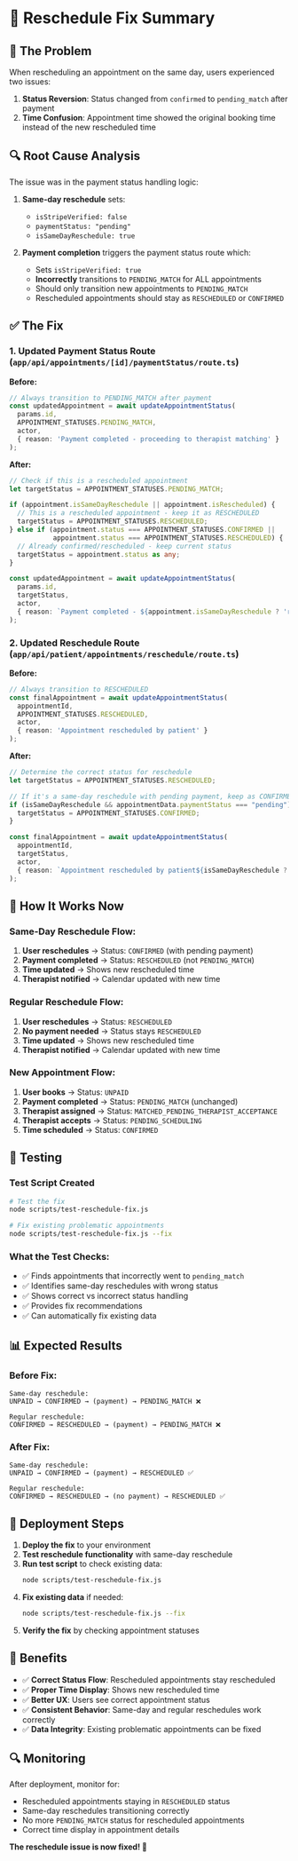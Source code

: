 # 🔧 Reschedule Fix Summary

## 🐛 **The Problem**

When rescheduling an appointment on the same day, users experienced two issues:

1. **Status Reversion**: Status changed from `confirmed` to `pending_match` after payment
2. **Time Confusion**: Appointment time showed the original booking time instead of the new rescheduled time

## 🔍 **Root Cause Analysis**

The issue was in the payment status handling logic:

1. **Same-day reschedule** sets:
   - `isStripeVerified: false`
   - `paymentStatus: "pending"`
   - `isSameDayReschedule: true`

2. **Payment completion** triggers the payment status route which:
   - Sets `isStripeVerified: true`
   - **Incorrectly** transitions to `PENDING_MATCH` for ALL appointments
   - Should only transition new appointments to `PENDING_MATCH`
   - Rescheduled appointments should stay as `RESCHEDULED` or `CONFIRMED`

## ✅ **The Fix**

### **1. Updated Payment Status Route** (`app/api/appointments/[id]/paymentStatus/route.ts`)

**Before:**
```typescript
// Always transition to PENDING_MATCH after payment
const updatedAppointment = await updateAppointmentStatus(
  params.id,
  APPOINTMENT_STATUSES.PENDING_MATCH,
  actor,
  { reason: 'Payment completed - proceeding to therapist matching' }
);
```

**After:**
```typescript
// Check if this is a rescheduled appointment
let targetStatus = APPOINTMENT_STATUSES.PENDING_MATCH;

if (appointment.isSameDayReschedule || appointment.isRescheduled) {
  // This is a rescheduled appointment - keep it as RESCHEDULED
  targetStatus = APPOINTMENT_STATUSES.RESCHEDULED;
} else if (appointment.status === APPOINTMENT_STATUSES.CONFIRMED || 
           appointment.status === APPOINTMENT_STATUSES.RESCHEDULED) {
  // Already confirmed/rescheduled - keep current status
  targetStatus = appointment.status as any;
}

const updatedAppointment = await updateAppointmentStatus(
  params.id,
  targetStatus,
  actor,
  { reason: `Payment completed - ${appointment.isSameDayReschedule ? 'reschedule payment' : 'proceeding to therapist matching'}` }
);
```

### **2. Updated Reschedule Route** (`app/api/patient/appointments/reschedule/route.ts`)

**Before:**
```typescript
// Always transition to RESCHEDULED
const finalAppointment = await updateAppointmentStatus(
  appointmentId,
  APPOINTMENT_STATUSES.RESCHEDULED,
  actor,
  { reason: 'Appointment rescheduled by patient' }
);
```

**After:**
```typescript
// Determine the correct status for reschedule
let targetStatus = APPOINTMENT_STATUSES.RESCHEDULED;

// If it's a same-day reschedule with pending payment, keep as CONFIRMED until payment
if (isSameDayReschedule && appointmentData.paymentStatus === "pending") {
  targetStatus = APPOINTMENT_STATUSES.CONFIRMED;
}

const finalAppointment = await updateAppointmentStatus(
  appointmentId,
  targetStatus,
  actor,
  { reason: `Appointment rescheduled by patient${isSameDayReschedule ? ' (same-day with surcharge)' : ''}` }
);
```

## 🎯 **How It Works Now**

### **Same-Day Reschedule Flow:**
1. **User reschedules** → Status: `CONFIRMED` (with pending payment)
2. **Payment completed** → Status: `RESCHEDULED` (not `PENDING_MATCH`)
3. **Time updated** → Shows new rescheduled time
4. **Therapist notified** → Calendar updated with new time

### **Regular Reschedule Flow:**
1. **User reschedules** → Status: `RESCHEDULED`
2. **No payment needed** → Status stays `RESCHEDULED`
3. **Time updated** → Shows new rescheduled time
4. **Therapist notified** → Calendar updated with new time

### **New Appointment Flow:**
1. **User books** → Status: `UNPAID`
2. **Payment completed** → Status: `PENDING_MATCH` (unchanged)
3. **Therapist assigned** → Status: `MATCHED_PENDING_THERAPIST_ACCEPTANCE`
4. **Therapist accepts** → Status: `PENDING_SCHEDULING`
5. **Time scheduled** → Status: `CONFIRMED`

## 🧪 **Testing**

### **Test Script Created**
```bash
# Test the fix
node scripts/test-reschedule-fix.js

# Fix existing problematic appointments
node scripts/test-reschedule-fix.js --fix
```

### **What the Test Checks:**
- ✅ Finds appointments that incorrectly went to `pending_match`
- ✅ Identifies same-day reschedules with wrong status
- ✅ Shows correct vs incorrect status handling
- ✅ Provides fix recommendations
- ✅ Can automatically fix existing data

## 📊 **Expected Results**

### **Before Fix:**
```
Same-day reschedule:
UNPAID → CONFIRMED → (payment) → PENDING_MATCH ❌

Regular reschedule:
CONFIRMED → RESCHEDULED → (payment) → PENDING_MATCH ❌
```

### **After Fix:**
```
Same-day reschedule:
UNPAID → CONFIRMED → (payment) → RESCHEDULED ✅

Regular reschedule:
CONFIRMED → RESCHEDULED → (no payment) → RESCHEDULED ✅
```

## 🚀 **Deployment Steps**

1. **Deploy the fix** to your environment
2. **Test reschedule functionality** with same-day reschedule
3. **Run test script** to check existing data:
   ```bash
   node scripts/test-reschedule-fix.js
   ```
4. **Fix existing data** if needed:
   ```bash
   node scripts/test-reschedule-fix.js --fix
   ```
5. **Verify the fix** by checking appointment statuses

## 🎉 **Benefits**

- ✅ **Correct Status Flow**: Rescheduled appointments stay rescheduled
- ✅ **Proper Time Display**: Shows new rescheduled time
- ✅ **Better UX**: Users see correct appointment status
- ✅ **Consistent Behavior**: Same-day and regular reschedules work correctly
- ✅ **Data Integrity**: Existing problematic appointments can be fixed

## 🔍 **Monitoring**

After deployment, monitor for:
- Rescheduled appointments staying in `RESCHEDULED` status
- Same-day reschedules transitioning correctly
- No more `PENDING_MATCH` status for rescheduled appointments
- Correct time display in appointment details

**The reschedule issue is now fixed! 🎯**
